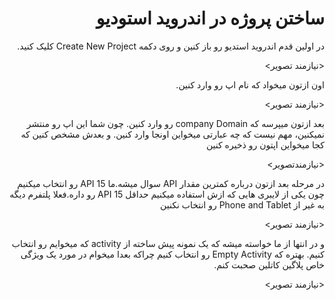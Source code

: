 <div dir="rtl">

# ساختن پروژه در اندروید استودیو

در اولین قدم اندروید استدیو رو باز کنین و روی دکمه Create New Project کلیک کنید.

<نیازمند تصویر>

اون ازتون میخواد که نام اپ رو وارد کنین.

<نیازمند تصویر>

بعد ازتون میپرسه که company Domain رو وارد کنین. چون شما این اپ رو منتشر نمیکنین، مهم نیست که چه عبارتی میخواین اونجا وارد کنین. و بعدش مشخص کنین که کجا میخواین اپتون رو ذخیره کنین

<نیازمندتصویر>

در مرحله بعد ازتون درباره کمترین مقدار API سوال میشه.ما API 15 رو انتخاب میکنیم چون یکی از لایبری هایی که ازش استفاده میکنیم حداقل API 15  رو داره.فعلا پلتفرم دیگه به غیر از Phone and Tablet رو انتخاب نکنین

<نیازمند تصویر>

و در انتها از ما خواسته میشه که یک نمونه پیش ساخته از activity که میخوایم رو انتخاب کنیم. بهتره که Empty Activity رو انتخاب کنیم چراکه بعدا  میخوام در مورد یک ویژگی خاص پلاگین کاتلین صحبت کنم.

<نیازمند تصویر>